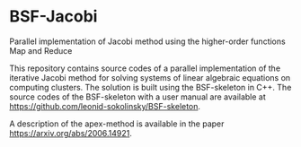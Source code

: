 # BSF-Jacobi
Parallel implementation of Jacobi method using the higher-order functions Map and Reduce

This repository contains source codes of a parallel implementation of the iterative Jacobi method for solving systems of linear algebraic equations on computing clusters. The solution is built using the BSF-skeleton in C++. The source codes of the BSF-skeleton with a user manual are available at https://github.com/leonid-sokolinsky/BSF-skeleton.

A description of the apex-method is available in the paper https://arxiv.org/abs/2006.14921.

